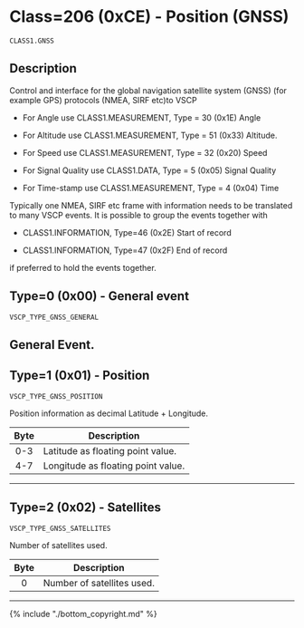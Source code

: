 # Class=206 (0xCE) - Position (GNSS)

    CLASS1.GNSS

## Description

Control and interface for the global navigation satellite system (GNSS) (for example GPS) protocols (NMEA, SIRF etc)to VSCP


*  For Angle use CLASS1.MEASUREMENT, Type = 30 (0x1E) Angle 

*  For Altitude use CLASS1.MEASUREMENT, Type = 51 (0x33) Altitude. 

*  For Speed use CLASS1.MEASUREMENT, Type = 32 (0x20) Speed 

*  For Signal Quality use CLASS1.DATA, Type = 5 (0x05) Signal Quality 

*  For Time-stamp use CLASS1.MEASUREMENT, Type = 4 (0x04) Time

Typically one NMEA, SIRF etc frame with information needs to be translated to many VSCP events. It is possible to group the events together with


*  CLASS1.INFORMATION, Type=46 (0x2E) Start of record 

*  CLASS1.INFORMATION, Type=47 (0x2F) End of record

if preferred to hold the events together. 
## <a name="type0">Type=0 (0x00) - General event</a>
    VSCP_TYPE_GNSS_GENERAL
General Event.
----

## <a name="type1">Type=1 (0x01) - Position</a>
    VSCP_TYPE_GNSS_POSITION
Position information as decimal Latitude + Longitude. 

 | Byte | Description                        | 
 | :----: | -----------                        | 
 | 0-3  | Latitude as floating point value.  | 
 | 4-7  | Longitude as floating point value. | 

----

## <a name="type2">Type=2 (0x02) - Satellites</a>
    VSCP_TYPE_GNSS_SATELLITES
Number of satellites used. 

 | Byte | Description                | 
 | :----: | -----------                | 
 | 0    | Number of satellites used. | 

----

{% include "./bottom_copyright.md" %}